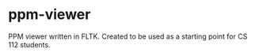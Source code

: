 # ppm-viewer
PPM viewer written in FLTK.  Created to be used as a starting point for CS 112 students. 
